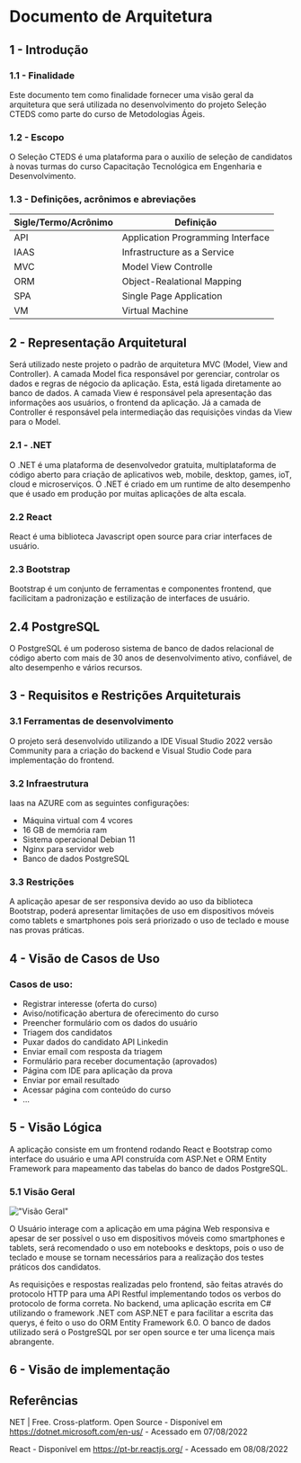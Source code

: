 # Documento de Arquitetura 

## 1 - Introdução 

### 1.1 - Finalidade 

Este documento tem como finalidade fornecer uma visão geral da arquitetura que será utilizada no desenvolvimento do projeto Seleção CTEDS como parte do curso de Metodologias Ágeis.

### 1.2 - Escopo

O Seleção CTEDS é uma plataforma para o auxilío de seleção de candidatos à novas turmas do curso Capacitação Tecnológica em Engenharia e Desenvolvimento. 

### 1.3 - Definições, acrônimos e abreviações

Sigle/Termo/Acrônimo | Definição
-------------------- | ----------
API                  | Application Programming Interface
IAAS                 | Infrastructure as a Service
MVC                  | Model View Controlle
ORM                  | Object-Realational Mapping
SPA                  | Single Page Application
VM                   | Virtual Machine

## 2 - Representação Arquitetural

Será utilizado neste projeto o padrão de arquitetura MVC (Model, View and Controller). A camada Model fica responsável por gerenciar, controlar os dados e regras de négocio da aplicação. Esta, está ligada diretamente ao banco de dados.
A camada View é responsável pela apresentação das informações aos usuários, o frontend da aplicação. Já a camada de Controller é responsável pela intermediação das requisições vindas da View para o Model.

### 2.1 - .NET  
O .NET é uma plataforma de desenvolvedor gratuita, multiplataforma de código aberto para criação de aplicativos web, mobile, desktop, games, ioT, cloud e microserviços. O .NET é criado em um runtime de alto desempenho que é usado em produção por muitas aplicações de alta escala.

### 2.2 React

React é uma biblioteca Javascript open source para criar interfaces de usuário. 

### 2.3 Bootstrap

Bootstrap é um conjunto de ferramentas e componentes frontend, que facilicitam a padronização e estilização de interfaces de usuário.

## 2.4 PostgreSQL

O PostgreSQL é um poderoso sistema de banco de dados relacional de código aberto com mais de 30 anos de desenvolvimento ativo, confiável, de alto desempenho e vários recursos.

## 3 - Requisitos e Restrições Arquiteturais

### 3.1 Ferramentas de desenvolvimento

O projeto será desenvolvido utilizando a IDE Visual Studio 2022 versão Community para a criação do backend e Visual Studio Code para implementação do frontend.

### 3.2 Infraestrutura

Iaas na AZURE com as seguintes configurações:

* Máquina virtual com 4 vcores
* 16 GB de memória ram
* Sistema operacional Debian 11
* Nginx para servidor web
* Banco de dados PostgreSQL

### 3.3 Restrições

A aplicação apesar de ser responsiva devido ao uso da biblioteca Bootstrap, poderá apresentar limitações de uso em dispositivos móveis como tablets e smartphones pois será priorizado o uso de teclado e mouse nas provas práticas.

## 4 - Visão de Casos de Uso

 ### Casos de uso:

* Registrar interesse (oferta do curso)
* Aviso/notificação abertura de oferecimento do curso 
* Preencher formulário com os dados do usuário
* Triagem dos candidatos
* Puxar dados do candidato API Linkedin
* Enviar email com resposta da triagem
* Formulário para receber documentação (aprovados)
* Página com IDE para aplicação da prova
* Enviar por email resultado
* Acessar página com conteúdo do curso
* ...

    

## 5 - Visão Lógica

A aplicação consiste em um frontend rodando React e Bootstrap como interface do usuário e uma API construída com ASP.Net e ORM Entity Framework para mapeamento das tabelas do banco de dados PostgreSQL.

### 5.1 Visão Geral
!["Visão Geral"](https://github.com/ferdinandocastilho/selecao-cteds/blob/main/assets/visao-geral.jpg)

O Usuário interage com a aplicação em uma página Web responsiva e apesar de ser possível o uso em dispositivos móveis como smartphones e tablets, será recomendado o uso em notebooks e desktops, pois o uso de teclado e mouse se tornam necessários para a realização dos testes práticos dos candidatos.

As requisições e respostas realizadas pelo frontend, são feitas através do protocolo HTTP para uma API Restful implementando todos os verbos do protocolo de forma correta.
No backend, uma aplicação escrita em C# utilizando o framework .NET com ASP.NET e para facilitar a escrita das querys, é feito o uso do ORM Entity Framework 6.0.
O banco de dados utilizado será o PostgreSQL por ser open source e ter uma licença mais abrangente.

## 6 - Visão de implementação

## Referências

NET | Free. Cross-platform. Open Source - Disponível em https://dotnet.microsoft.com/en-us/ - Acessado em 07/08/2022

React - Disponível em https://pt-br.reactjs.org/ - Acessado em 08/08/2022
